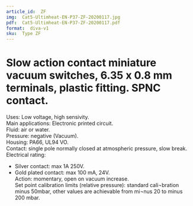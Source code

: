 ```yaml
---
article_id:  ZF 
img:  Cat5-Ultimheat-EN-P37-ZF-20200117.jpg
pdf:  Cat5-Ultimheat-EN-P37-ZF-20200117.pdf
format:  diva-v1
sku:  Type ZF 
---
```


# Slow action contact miniature vacuum switches, 6.35 x 0.8 mm terminals, plastic fitting. SPNC contact.

Uses: Low voltage, high sensivity.  
Main applications: Electronic printed circuit.  
Fluid: air or water.  
Pressure: negative (Vacuum).  
Housing: PA66, UL94 VO.  
Contact: single pole normally closed at atmospheric pressure, slow break.    
Electrical rating: 
- Silver contact: max 1A 250V.  
- Gold plated contact: max 100 mA, 24V.  
Action: momentary, open on vacuum increase.  
Set point calibration limits (relative pressure): standard cali¬bration minus 50mbar, 
other values are achievable from mi¬nus 20 to minus 200 mbar.  

